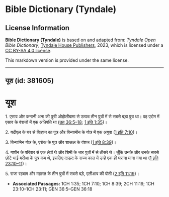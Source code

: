 # Bible Dictionary (Tyndale)

## License Information

**Bible Dictionary (Tyndale)** is based on and adapted from: _Tyndale Open Bible Dictionary_, [Tyndale House Publishers](https://tyndaleopenresources.com/), 2023, which is licensed under a [CC BY-SA 4.0 license](https://creativecommons.org/licenses/by-sa/4.0/legalcode.en).

This markdown version is provided under the same license.



--------------------------------

## यूश (id: 381605)

यूश
===

1\. एसाव और कनानी अना की पुत्री ओहोलीबामा से उत्पन्न तीन पुत्रों में से सबसे बड़ा पुत्र था। वह एदोम में एसाव के वंशजों में एक अधिपति था ([उत् 36:5–18](https://ref.ly/Gen36:5-Gen36:18); [1 इति 1:35](https://ref.ly/1Chr1:35))।

2\. यदीएल के घर से बिल्हान का पुत्र और बिन्यामीन के गोत्र में एक अगुवा ([1 इति 7:10](https://ref.ly/1Chr7:10))।

3\. बिन्यामिन गोत्र के, एशेक के पुत्र और शाऊल के वंशज ([1 इति 8:39](https://ref.ly/1Chr8:39))।

4\. गर्शोन के परिवार से एक लेवी थे और शिमी के चार पुत्रों में से तीसरे थे। चूँकि उनके और उनके सबसे छोटे भाई बरीआ के पुत्र कम थे, इसलिए दाऊद के राज्य काल में उन्हें एक ही घराना माना गया था ([1 इति 23:10–11](https://ref.ly/1Chr23:10-1Chr23:11))।

5\. राजा रहबाम और महलत के तीन पुत्रों में सबसे बड़े, एलीआब की पोती ([2 इति 11:19](https://ref.ly/2Chr11:19))।

* **Associated Passages:** 1CH 1:35; 1CH 7:10; 1CH 8:39; 2CH 11:19; 1CH 23:10–1CH 23:11; GEN 36:5–GEN 36:18

